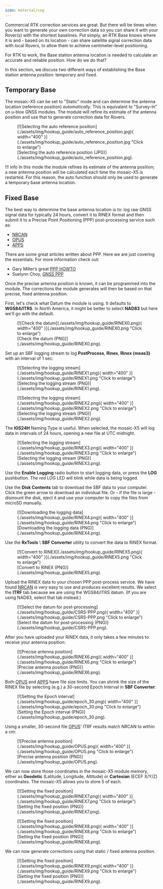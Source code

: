 ```yaml
---
icon: material/cog
---
```


Commercial RTK correction services are great. But there will be times when you want to generate your own correction data so you can share it with your Rover(s) with the shortest baselines. Put simply, an RTK Base knows where it is and - based on its location - can share satellite signal correction data with local Rovers, to allow them to achieve centimeter-level positioning.

For RTK to work, the Base station antenna location is needed to calculate an accurate and reliable position. How do we do that?

In this section, we discuss two different ways of establishing the Base station antenna position: temporary and fixed.

## Temporary Base

The mosaic-X5 can be set to "Static" mode and can determine the antenna location (reference position) *automatically*. This is equivalent to "Survey-In" on u-blox GNSS modules. The module will refine its estimate of the antenna position and use that to generate correction data for Rovers.

<figure markdown>
[![Selecting the auto reference position](./assets/img/hookup_guide/auto_reference_position.jpg){ width="400" }](./assets/img/hookup_guide/auto_reference_position.jpg "Click to enlarge")
<figcaption markdown>
[Selecting the auto reference position (JPG)](./assets/img/hookup_guide/auto_reference_position.jpg).
</figcaption>
</figure>

!!! info
    In this mode the module refines its estimate of the antenna position; a new antenna position will be calculated each time the mosaic-X5 is restarted. For this reason, the auto function should only be used to generate a temporary base antenna location.

## Fixed Base

The best way to determine the base antenna location is to: log raw GNSS signal data for typically 24 hours, convert it to RINEX format and then submit it to a Precise Point Positioning (PPP) post-processing service such as:

* [NRCAN](https://webapp.csrs-scrs.nrcan-rncan.gc.ca/geod/tools-outils/ppp.php)
* [OPUS](https://www.ngs.noaa.gov/OPUS/)
* [APPS](https://pppx.gdgps.net/)

There are some great articles written about PPP. Here we are just covering the essentials. For more information check out:

* Gary Miller’s great [PPP HOWTO](https://gpsd.gitlab.io/gpsd/ppp-howto.html)
* Suelynn Choy, [GNSS PPP](https://www.unoosa.org/documents/pdf/icg/2018/ait-gnss/16_PPP.pdf)

Once the precise antenna position is known, it can be programmed into the module. The corrections the module generates will then be based on that precise, fixed antenna position.

First, let's check what Datum the module is using. It defaults to **WGS84/ITRS**. In North America, it might be better to select **NAD83** but here we'll go with the default.

<figure markdown>
[![Check the datum](./assets/img/hookup_guide/RINEX0.png){ width="400" }](./assets/img/hookup_guide/RINEX0.png "Click to enlarge")
<figcaption markdown>
[Check the datum (PNG)](./assets/img/hookup_guide/RINEX0.png).
</figcaption>
</figure>

Set up an SBF logging stream to log **PostProcess**, **Rinex**, **Rinex (meas3)** with an interval of 1 sec:

<figure markdown>
[![Selecting the logging stream](./assets/img/hookup_guide/RINEX1.png){ width="400" }](./assets/img/hookup_guide/RINEX1.png "Click to enlarge")
<figcaption markdown>
[Selecting the logging stream (PNG)](./assets/img/hookup_guide/RINEX1.png).
</figcaption>
</figure>

<figure markdown>
[![Selecting the logging stream](./assets/img/hookup_guide/RINEX2.png){ width="400" }](./assets/img/hookup_guide/RINEX2.png "Click to enlarge")
<figcaption markdown>
[Selecting the logging stream (PNG)](./assets/img/hookup_guide/RINEX2.png).
</figcaption>
</figure>

The **IGS24H** Naming Type is useful. When selected, the mosaic-X5 will log data in intervals of 24 hours, opening a new file at UTC midnight.

<figure markdown>
[![Selecting the logging stream](./assets/img/hookup_guide/RINEX3.png){ width="400" }](./assets/img/hookup_guide/RINEX3.png "Click to enlarge")
<figcaption markdown>
[Selecting the logging stream (PNG)](./assets/img/hookup_guide/RINEX3.png).
</figcaption>
</figure>

Use the **Enable Logging** radio button to start logging data, or press the **LOG** pushbutton. The red LOG LED will blink while data is being logged.

Use the **Disk Contents** tab to download the SBF data to your computer. Click the green arrow to download an individual file. Or - if the file is large - dismount the disk, eject it and use your computer to copy the files from microSD manually.

<figure markdown>
[![Downloading the logging data](./assets/img/hookup_guide/RINEX4.png){ width="400" }](./assets/img/hookup_guide/RINEX4.png "Click to enlarge")
<figcaption markdown>
[Downloading the logging data (PNG)](./assets/img/hookup_guide/RINEX4.png).
</figcaption>
</figure>

Use the **RxTools** \ **SBF Converter** utility to convert the data to RINEX format.

<figure markdown>
[![Convert to RINEX](./assets/img/hookup_guide/RINEX5.png){ width="400" }](./assets/img/hookup_guide/RINEX5.png "Click to enlarge")
<figcaption markdown>
[Convert to RINEX (PNG)](./assets/img/hookup_guide/RINEX5.png).
</figcaption>
</figure>

Upload the RINEX data to your chosen PPP post-process service. We have found [NRCAN](https://webapp.csrs-scrs.nrcan-rncan.gc.ca/geod/tools-outils/ppp.php) is very easy to use and produces excellent results. We select the **ITRF** tab because we are using the WGS84/ITRS datum. (If you are using NAD83, select that tab instead.)

<figure markdown>
[![Select the datum for post-processing](./assets/img/hookup_guide/CSRS-PPP.png){ width="400" }](./assets/img/hookup_guide/CSRS-PPP.png "Click to enlarge")
<figcaption markdown>
[Select the datum for post-processing (PNG)](./assets/img/hookup_guide/CSRS-PPP.png).
</figcaption>
</figure>

After you have uploaded your RINEX data, it only takes a few minutes to receive your antenna position:

<figure markdown>
[![Precise antenna position](./assets/img/hookup_guide/RINEX6.png){ width="400" }](./assets/img/hookup_guide/RINEX6.png "Click to enlarge")
<figcaption markdown>
[Precise antenna position (PNG)](./assets/img/hookup_guide/RINEX6.png).
</figcaption>
</figure>

Both [OPUS](https://www.ngs.noaa.gov/OPUS/) and [APPS](https://pppx.gdgps.net/) have file size limits. You can shrink the size of the RINEX file by selecting (e.g.) a 30-second Epoch Interval in **SBF Converter**:

<figure markdown>
[![Setting the Epoch interval](./assets/img/hookup_guide/epoch_30.png){ width="400" }](./assets/img/hookup_guide/epoch_30.png "Click to enlarge")
<figcaption markdown>
[Setting the Epoch interval (PNG)](./assets/img/hookup_guide/epoch_30.png).
</figcaption>
</figure>

Using a smaller, 30-second file [OPUS](https://www.ngs.noaa.gov/OPUS/)' ITRF results match NRCAN to within a cm:

<figure markdown>
[![Precise antenna position](./assets/img/hookup_guide/OPUS.png){ width="400" }](./assets/img/hookup_guide/OPUS.png "Click to enlarge")
<figcaption markdown>
[Precise antenna position (PNG)](./assets/img/hookup_guide/OPUS.png).
</figcaption>
</figure>

We can now store those coordinates in the mosaic-X5 module memory, either as **Geodetic** (Latitude, Longitude, Altitude) or **Cartesian** (ECEF X/Y/Z) coordinates. The mosaic-X5 allows you to store 5 of each.

<figure markdown>
[![Setting the fixed position](./assets/img/hookup_guide/RINEX7.png){ width="400" }](./assets/img/hookup_guide/RINEX7.png "Click to enlarge")
<figcaption markdown>
[Setting the fixed position (PNG)](./assets/img/hookup_guide/RINEX7.png).
</figcaption>
</figure>

<figure markdown>
[![Setting the fixed position](./assets/img/hookup_guide/RINEX8.png){ width="400" }](./assets/img/hookup_guide/RINEX8.png "Click to enlarge")
<figcaption markdown>
[Setting the fixed position (PNG)](./assets/img/hookup_guide/RINEX8.png).
</figcaption>
</figure>

We can now generate corrections using that static / fixed antenna position.

<figure markdown>
[![Setting the fixed position](./assets/img/hookup_guide/RINEX9.png){ width="400" }](./assets/img/hookup_guide/RINEX9.png "Click to enlarge")
<figcaption markdown>
[Setting the fixed position (PNG)](./assets/img/hookup_guide/RINEX9.png).
</figcaption>
</figure>

